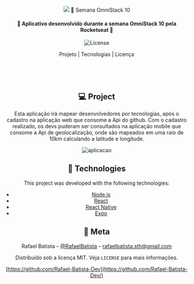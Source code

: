 <center>
	<img src="https://github.com/Rafael-Batista-Dev/devconect/blob/master/midia/devradar.jpg/></center>

<h4 align="center"> 
	🚀 Semana OmniStack 10
</h4>
<h4 align="center"> 
	🚀 Aplicativo desenvolvido durante a semana OmniStack 10 pela Rocketseat 🚀
</h4>

<p align="center">
	  
  
  <img alt="License" src="https://img.shields.io/badge/license-MIT-brightgreen"> 
<p>

<p align="center">
  Projeto |
  Tecnologias |
  Licença
</p>
<p>&nbsp;&nbsp;</p>

<p>&nbsp;&nbsp;</p>

## 💻 Project

Esta aplicação irá mapear desenvolvedores por tecnologias, após o cadastro na aplicação web que consome a Api do github. Com o cadastro realizado, os devs puderam ser consultados na aplicação mobile que consome a Api de geolocalização, onde são mapeados em uma raio de 10km calculando a latitude e longitude.

![aplicacao](https://github.com/Rafael-Batista-Dev/devconect/blob/master/midia/devradar.gif)

## :rocket: Technologies

This project was developed with the following technologies:

- [Node.js](https://nodejs.org/en/)
- [React](https://reactjs.org)
- [React Native](https://facebook.github.io/react-native/)
- [Expo](https://expo.io/)

## :memo: Meta

Rafael Batista – [@RafaelBatista](www.linkedin.com/in/rafael-batista-dev) – rafaelbatista.sth@gmail.com

Distribuído sob a licença MIT. Veja `LICENSE` para mais informações.

[https://github.com/Rafael-Batista-Dev](https://github.com/Rafael-Batista-Dev/)
